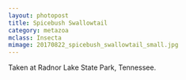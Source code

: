 ```yaml
---
layout: photopost
title: Spicebush Swallowtail
category: metazoa
mclass: Insecta
mimage: 20170822_spicebush_swallowtail_small.jpg
---
```



Taken at Radnor Lake State Park, Tennessee.
